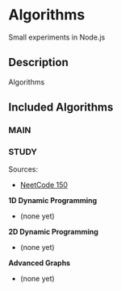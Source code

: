# Algorithms

Small experiments in Node.js

## Description

Algorithms

## Included Algorithms

### MAIN

### STUDY

Sources:
- [NeetCode 150](https://neetcode.io/practice)

**1D Dynamic Programming**
- (none yet)

**2D Dynamic Programming**
- (none yet)

**Advanced Graphs**
- (none yet)